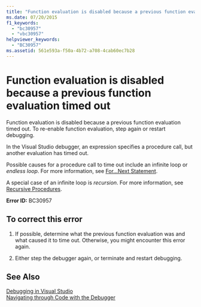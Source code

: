 ```yaml
---
title: "Function evaluation is disabled because a previous function evaluation timed out"
ms.date: 07/20/2015
f1_keywords: 
  - "bc30957"
  - "vbc30957"
helpviewer_keywords: 
  - "BC30957"
ms.assetid: 561e593a-f50a-4b72-a708-4cab60ec7b28
---
```

# Function evaluation is disabled because a previous function evaluation timed out
Function evaluation is disabled because a previous function evaluation timed out. To re-enable function evaluation, step again or restart debugging.  
  
 In the Visual Studio debugger, an expression specifies a procedure call, but another evaluation has timed out.  
  
 Possible causes for a procedure call to time out include an infinite loop or *endless loop*. For more information, see [For...Next Statement](../../../visual-basic/language-reference/statements/for-next-statement.md).  
  
 A special case of an infinite loop is *recursion*. For more information, see [Recursive Procedures](../../../visual-basic/programming-guide/language-features/procedures/recursive-procedures.md).  
  
 **Error ID:** BC30957  
  
## To correct this error  
  
1.  If possible, determine what the previous function evaluation was and what caused it to time out. Otherwise, you might encounter this error again.  
  
2.  Either step the debugger again, or terminate and restart debugging.  
  
## See Also  
 [Debugging in Visual Studio](/visualstudio/debugger/debugging-in-visual-studio)  
 [Navigating through Code with the Debugger](/visualstudio/debugger/navigating-through-code-with-the-debugger)
